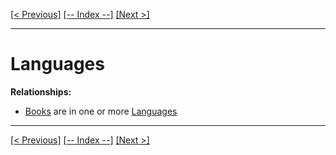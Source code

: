 [[< Previous]](formats.md) [[-- Index --]](entity_class_index.md) [[Next >]](subjects.md)
___
# Languages

**Relationships:**
  * [Books](books.md) are in one or more [Languages](languages.md)

___
[[< Previous]](formats.md) [[-- Index --]](entity_class_index.md) [[Next >]](subjects.md)

